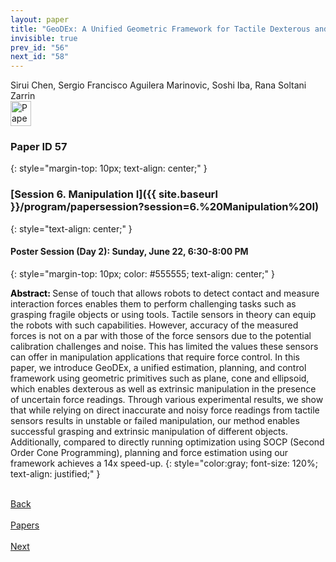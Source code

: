 ```yaml
---
layout: paper
title: "GeoDEx: A Unified Geometric Framework for Tactile Dexterous and Extrinsic Manipulation under Force Uncertainty"
invisible: true
prev_id: "56"
next_id: "58"
---
```

<div class="paper-authors">
  <div class="paper-author-box">
    <div class="paper-author-name">Sirui Chen, Sergio Francisco Aguilera Marinovic, Soshi Iba, Rana Soltani Zarrin</div>
    <div class="paper-author-uni"></div>
  </div>
</div>

<div class="paper-pdf">
  <div>
    <a href="https://www.roboticsproceedings.org/rss21/p057.pdf" title="Download PDF" target="_blank">
      <img src="{{ site.baseurl }}/images/paper_link_cardinal_red.png" alt="Paper PDF" width="33" height="40" />
    </a>
  </div>
</div>

### Paper ID 57
{: style="margin-top: 10px; text-align: center;" }

### [Session 6. Manipulation I]({{ site.baseurl }}/program/papersession?session=6.%20Manipulation%20I)
{: style="text-align: center;" }

#### Poster Session (Day 2): Sunday, June 22, 6:30-8:00 PM
{: style="margin-top: 10px; color: #555555; text-align: center;" }

<b style="color: black;">Abstract: </b>Sense of touch that allows robots to detect contact and measure interaction forces enables them to perform challenging tasks such as grasping fragile objects or using tools. Tactile sensors in theory can equip the robots with such capabilities. However, accuracy of the measured forces is not on a par with those of the force sensors due to the potential calibration challenges and noise.  This has limited the values these sensors can offer in manipulation applications that require force control.  In this paper, we introduce GeoDEx, a unified estimation, planning, and control framework using geometric primitives such as plane, cone and ellipsoid, which enables dexterous as well as extrinsic manipulation in the presence of uncertain force readings. Through various experimental results, we show that while relying on direct inaccurate and noisy force readings from tactile sensors results in unstable or failed manipulation, our method enables successful grasping and extrinsic manipulation of different objects. Additionally, compared to directly running optimization using SOCP (Second Order Cone Programming), planning and force estimation using our framework achieves a 14x speed-up.
{: style="color:gray; font-size: 120%; text-align: justified;" }

<div class="paper-menu">
  <div class="paper-menu-inner">
    <a href="{{ site.baseurl }}/program/papers/56/" title="Previous Paper">
            <div class="paper-menu-icon">
                <i class="fas fa-arrow-left"></i><br>
                <span class="paper-menu-label">Back</span>
            </div>
        </a>
    <a href="{{ site.baseurl }}/program/papers" title="All Papers">
      <div class="paper-menu-icon">
        <i class="fas fa-list"></i><br>
        <span class="paper-menu-label">Papers</span>
      </div>
    </a>
    <a href="{{ site.baseurl }}/program/papers/58/" title="Next Paper">
            <div class="paper-menu-icon">
                <i class="fas fa-arrow-right"></i><br>
                <span class="paper-menu-label">Next</span>
            </div>
        </a>
  </div>
</div>
